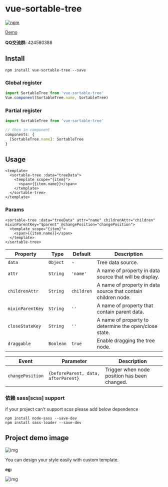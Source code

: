 # vue-sortable-tree
[![npm](https://img.shields.io/npm/v/vue-sortable-tree.svg?style=flat-square)](https://www.npmjs.com/package/vue-sortable-tree)

[Demo](http://examples.itrydo.com/vue-sortable-tree/dist/index.html)

 **QQ交流群:** 424580388

## Install
```
npm install vue-sortable-tree --save
```
### Global register
```javascript
import SortableTree from 'vue-sortable-tree'
Vue.component(SortableTree.name, SortableTree)
```

### Partial register
```javascript
import SortableTree from 'vue-sortable-tree'

// then in component
components: {
  [SortableTree.name]: SortableTree
}
```
## Usage
```vue
<template>
  <sortable-tree :data="treeData">
    <template scope="{item}">
      <span>{{item.name}}</span>
    </template>
  </sortable-tree>
</template>
```

### Params
```vue
<sortable-tree :data="treeData" attr="name" childrenAttr="children" mixinParentKey="$parent" @changePosition="changePosition">
  <template scope="{item}">
    <span>{{item.name}}</span>
  </template>
</sortable-tree>
```

Property | Type | Default | Description
-------- | ---- | ------- | -----------
`data` | `Object` | - | Tree data source.
`attr` | `String` | `'name'` | A name of property in data source that will be display.
`childrenAttr` | `String` | `children` | A name of property in data source that contain children node.
`mixinParentKey` | `String` | `''` | A name of property that contain parent data.
`closeStateKey` | `String` | `''` | A name of property to determine the open/close state.
`draggable` | `Boolean` | `true` | Enable dragging the tree node.

Event | Parameter | Description
----- | --------- | -----------
`changePosition` | `{beforeParent, data, afterParent}` | Trigger when node position has been changed.


### 依赖 sass[scss] support
if your project can't support scss  please add below dependence

```
npm install node-sass --save-dev
npm install sass-loader --save-dev
```

## Project demo image
![img](./example/src/assets/tree.png)

You can design your style easily with custom template.

**eg:**

![img](./example/src/assets/tree-ext.png)
